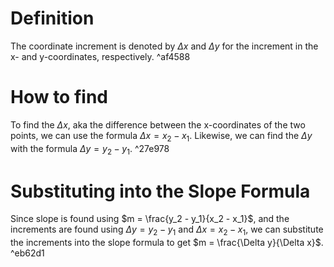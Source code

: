 # Definition
The coordinate increment is denoted by $\Delta x$ and $\Delta y$ for the increment in the x- and y-coordinates, respectively. ^af4588

# How to find
To find the $\Delta x$, aka the difference between the x-coordinates of the two points, we can use the formula $\Delta x = x_2 - x_1$. Likewise, we can find the $\Delta y$ with the formula $\Delta y = y_2 - y_1$. ^27e978

# Substituting into the Slope Formula
Since slope is found using $m = \frac{y_2 - y_1}{x_2 - x_1}$, and the increments are found using $\Delta y = y_2 - y_1$ and $\Delta x = x_2 - x_1$, we can substitute the increments into the slope formula to get $m = \frac{\Delta y}{\Delta x}$. ^eb62d1